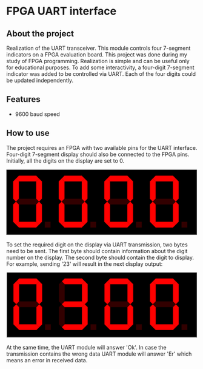 # FPGA UART interface
## About the project
Realization of the UART transceiver. This module controls four 7-segment indicators on a FPGA evaluation board.
This project was done during my study of FPGA programming. Realization is simple and can be useful only for educational purposes. To add some interactivity, a four-digit 7-segment indicator was added to be controlled via UART. Each of the four digits could be updated independently.

## Features
* 9600 baud speed


## How to use
The project requires an FPGA with two available pins for the UART interface. Four-digit 7-segment display should also be connected to the FPGA pins.
Initially, all the digits on the display are set to 0.

<p align="center">
<img src="md_images/example_1.PNG" alt="Initial state of the indicator"/>
</p>

To set the required digit on the display via UART transmission, two bytes need to be sent. The first byte should contain information about the digit number on the display. The second byte should contain the digit to display. For example, sending '23' will result in the next display output:

<p align="center">
<img src="md_images/example_2.PNG" alt="State when UART transmission is received"/>
</p>

At the same time, the UART module will answer 'Ok'. In case the transmission contains the wrong data UART module will answer 'Er' which means an error in received data.
